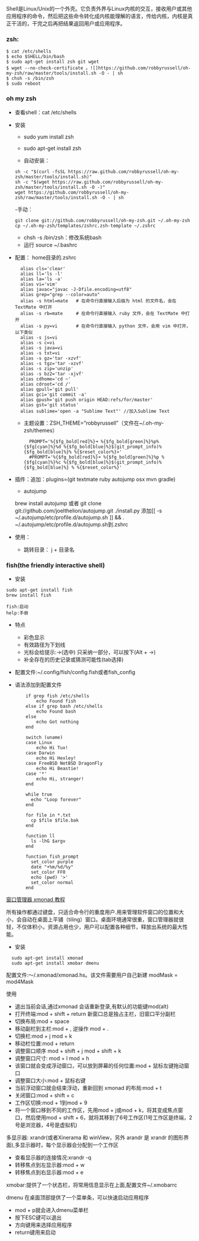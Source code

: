 Shell是Linux/Unix的一个外壳。它负责外界与Linux内核的交互，接收用户或其他应用程序的命令，然后把这些命令转化成内核能理解的语言，传给内核，内核是真正干活的，干完之后再把结果返回用户或应用程序。

### zsh: ###
    $ cat /etc/shells
    $ echo $SHELL/bin/bash
    $ sudo apt-get install zsh git wget
    $ wget --no-check-certificate 。![]https://github.com/robbyrussell/oh-my-zsh/raw/master/tools/install.sh -O - | sh
    $ chsh -s /bin/zsh
    $ sudo reboot

### oh my zsh ###
- 查看shell：cat /etc/shells
- 安装
    - sudo yum install zsh
    - sudo apt-get install zsh

    - 自动安装：
    ```
    sh -c "$(curl -fsSL https://raw.github.com/robbyrussell/oh-my-zsh/master/tools/install.sh)"
    sh -c "$(wget https://raw.github.com/robbyrussell/oh-my-zsh/master/tools/install.sh -O -)"
    wget https://github.com/robbyrussell/oh-my-zsh/raw/master/tools/install.sh -O - | sh
    ```

    -手动：
    ```
    git clone git://github.com/robbyrussell/oh-my-zsh.git ~/.oh-my-zsh
    cp ~/.oh-my-zsh/templates/zshrc.zsh-template ~/.zshrc
    ```
    - chsh -s /bin/zsh：修改系统bash
    - 运行 source ~/.bashrc

- 配置： home目录的.zshrc

	    alias cls='clear'
    	alias ll='ls -l'
    	alias la='ls -a'
    	alias vi='vim'
    	alias javac="javac -J-Dfile.encoding=utf8"
    	alias grep="grep --color=auto"
    	alias -s html=mate   # 在命令行直接输入后缀为 html 的文件名，会在 TextMate 中打开
    	alias -s rb=mate     # 在命令行直接输入 ruby 文件，会在 TextMate 中打开
    	alias -s py=vi       # 在命令行直接输入 python 文件，会用 vim 中打开，以下类似
    	alias -s js=vi
    	alias -s c=vi
    	alias -s java=vi
    	alias -s txt=vi
    	alias -s gz='tar -xzvf'
    	alias -s tgz='tar -xzvf'
    	alias -s zip='unzip'
    	alias -s bz2='tar -xjvf'
    	alias cdhome='cd ~'
    	alias cdroot='cd /'
    	alias gpull='git pull'
    	alias gci='git commit -a'
    	alias gpush='git push origin HEAD:refs/for/master'
    	alias gst='git status'
    	alias sublime='open -a "Sublime Text"' //加入Sublime Text

	- 主题设置：ZSH_THEME=”robbyrussell”（文件在~/.oh-my-zsh/themes）

		    PROMPT='%{$fg_bold[red]%}➜ %{$fg_bold[green]%}%p%{$fg[cyan]%}%d %{$fg_bold[blue]%}$(git_prompt_info)%{$fg_bold[blue]%}% %{$reset_color%}>'
		    #PROMPT='%{$fg_bold[red]%}➜ %{$fg_bold[green]%}%p %{$fg[cyan]%}%c %{$fg_bold[blue]%}$(git_prompt_info)%{$fg_bold[blue]%} % %{$reset_color%}'

- 插件：追加：plugins=(git textmate ruby autojump osx mvn gradle)
	- autojump

	brew install autojump 或者  git clone git://github.com/joelthelion/autojump.git
	./install.py
	添加[[ -s ~/.autojump/etc/profile.d/autojump.sh ]] && . ~/.autojump/etc/profile.d/autojump.sh到.zshrc

- 使用：
	- 跳转目录： j + 目录名

### fish(the friendly interactive shell)
- 安装
```
sudo apt-get install fish
brew install fish
```
```
fish:启动
help:手册
```

- 特点
  - 彩色显示
  - 有效路径为下划线
  - 光标会给提示:→(选中) 只采纳一部分，可以按下(Alt + →)
  - 补全存在的历史记录或猜测可能性(tab选择)

- 配置文件:~/.config/fish/config.fish或者fish_config

- 语法添加到配置文件
  ```
      if grep fish /etc/shells
          echo Found fish
      else if grep bash /etc/shells
          echo Found bash
      else
          echo Got nothing
      end

      switch (uname)
      case Linux
          echo Hi Tux!
      case Darwin
          echo Hi Hexley!
      case FreeBSD NetBSD DragonFly
          echo Hi Beastie!
      case '*'
          echo Hi, stranger!
      end

      while true
        echo "Loop forever"
      end

      for file in *.txt
        cp $file $file.bak
      end

      function ll
        ls -lhG $argv
      end

      function fish_prompt
        set_color purple
        date "+%m/%d/%y"
        set_color FF0
        echo (pwd) '>'
        set_color normal
      end
  ```

[窗口管理器 xmonad 教程](http://www.ruanyifeng.com/blog/2017/07/xmonad.html)

所有操作都通过键盘，只适合命令行的重度用户.用来管理软件窗口的位置和大小，会自动在桌面上平铺（tiling）窗口。桌面环境通常很重，窗口管理器就很轻，不仅体积小，资源占用也少，用户可以配置各种细节，释放出系统的最大性能。  

- 安装

```
  sudo apt-get install xmonad
  sudo apt-get install xmobar dmenu

```

配置文件:～/.xmonad/xmonad.hs。该文件需要用户自己新建
  modMask = mod4Mask

使用

  - 退出当前会话,通过xmonad 会话重新登录,有默认的功能键mod(alt)
  - 打开终端:mod + shift + return 新窗口总是独占主栏，旧窗口平分副栏
  - 切换布局:mod + space
  - 移动副栏到主栏:mod + , 逆操作 mod + .
  - 切换栏:mod + j mod + k
  - 移动栏位置:mod + return
  - 调整窗口顺序 mod + shift + j mod + shift + k
  - 调整窗口尺寸: mod + l mod + h
  - 该窗口就会变成浮动窗口，可以放到屏幕的任何位置:mod + 鼠标左键拖动窗口
  - 调整窗口大小:mod + 鼠标右键
  - 当前浮动窗口就会结束浮动，重新回到 xmonad 的布局:mod + t
  - 关闭窗口:mod + shift + c
  - 工作区切换:mod + 1到mod + 9
  - 将一个窗口移到不同的工作区，先用mod + j或mod + k，将其变成焦点窗口，然后使用mod + shift + 6，就将其移到了6号工作区(1号工作区是终端，2号是浏览器，4号是虚拟机)

多显示器: xrandr(或者Xinerama 和 winView，另外 arandr 是 xrandr 的图形界面),多显示器时，每个显示器会分配到一个工作区

  - 查看显示器的连接情况:xrandr -q
  - 转移焦点到左显示器:mod + w
  - 转移焦点到右显示器:mod + e

xmobar:提供了一个状态栏，将常用信息显示在上面,配置文件~/.xmobarrc

dmenu 在桌面顶部提供了一个菜单条，可以快速启动应用程序
  - mod + p就会进入dmenu菜单栏
  - 按下ESC键可以退出
  - 方向键用来选择应用程序
  - return键用来启动
